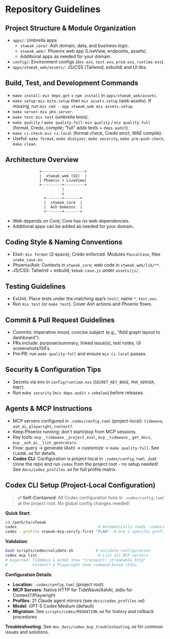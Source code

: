 # Repository Guidelines

## Project Structure & Module Organization
- `apps/`: Umbrella apps
  - `xtweak_core/`: Ash domain, data, and business logic.
  - `xtweak_web/`: Phoenix web app (LiveView, endpoints, assets).
  - Additional apps as needed for your domain.
- `config/`: Environment configs (`dev.exs`, `test.exs`, `prod.exs`, `runtime.exs`).
- `apps/xtweak_web/assets/`: JS/CSS (Tailwind, esbuild) and UI libs.

## Build, Test, and Development Commands
- `make install`: `mix deps.get` + `npm install` in `apps/xtweak_web/assets`.
- `make setup`: `mix ecto.setup` then `mix assets.setup` (web assets). If missing, run `mix cmd --app xtweak_web mix assets.setup`.
- `make server`: `mix phx.server`.
- `make test`: `mix test` (umbrella tests).
- `make quality` / `make quality-full`: `mix quality` / `mix quality.full` (format, Credo, compile; “full” adds tests + `deps.audit`).
- `make ci-check`: `mix ci.local` (format check, Credo strict, WAE compile).
- Useful: `make format`, `make dialyzer`, `make security`, `make pre-push-check`, `make clean`.

## Architecture Overview
```
               +-------------------+
               |  xtweak_web (UI)  |
               | Phoenix + LiveView|
               +---------+---------+
                         |
                         v
                 +-------+-------+
                 |  xtweak_core  |
                 |  Ash Domains  |
                 +-------+-------+
```
- Web depends on Core; Core has no web dependencies.
- Additional apps can be added as needed for your domain.

## Coding Style & Naming Conventions
- Elixir: `mix format` (2‑space); Credo enforced. Modules `PascalCase`, files `snake_case.ex`.
- Phoenix/Ash: Contexts in `xtweak_core`; web code in `xtweak_web/lib/**`.
- JS/CSS: Tailwind + esbuild; `kebab-case.js` under `assets/js/`.

## Testing Guidelines
- ExUnit. Place tests under the matching app’s `test/`; name `*_test.exs`.
- Run `mix test` (or `make test`). Cover Ash actions and Phoenix flows.

## Commit & Pull Request Guidelines
- Commits: Imperative mood, concise subject (e.g., “Add graph layout to dashboard”).
- PRs include: purpose/summary, linked issue(s), test notes, UI screenshots/GIFs.
- Pre‑PR: run `make quality-full` and ensure `mix ci.local` passes.

## Security & Configuration Tips
- Secrets via env in `config/runtime.exs` (`SECRET_KEY_BASE`, `PHX_SERVER`, `PORT`).
- Run `make security` (`mix deps.audit` + `sobelow`) before releases.

## Agents & MCP Instructions
- MCP servers configured in `.codex/config.toml` (project-local): `tidewave`, `ash_ai`, `playwright`, `context7`.
- Keep Phoenix running; don't start/stop from MCP sessions.
- Key tools: `mcp__tidewave__project_eval`, `mcp__tidewave__get_docs`, `mcp__ash_ai__list_generators`.
- Flow: query → generate (Ash) → customize → `make quality-full`. See `CLAUDE.md` for details.
- **Codex CLI**: Configuration is project-local in `.codex/config.toml`. Just clone the repo and run `codex` from the project root - no setup needed! See `docs/codex_profiles.md` for full profile matrix.

## Codex CLI Setup (Project-Local Configuration)
> **✅ Self-Contained**: All Codex configuration lives in `.codex/config.toml` at the project root. No global config changes needed!

**Quick Start**:
```bash
cd /path/to/xTweak
codex                                    # Automatically reads .codex/config.toml
codex --profile xtweak-mcp-verify-first "PLAN"  # Use a specific profile
```

**Validation**:
```bash
bash scripts/codex/validate.sh          # Validate configuration
codex mcp list                           # List all MCP servers
# Expected: TideWave & AshAI show "transport: streamable_http"
#           Context7 & Playwright show command-based stdio
```

**Configuration Details**:
- **Location**: `.codex/config.toml` (project root)
- **MCP Servers**: Native HTTP for TideWave/AshAI, stdio for Context7/Playwright
- **Profiles**: 21 Claude agent mirrors (see `docs/codex_profiles.md`)
- **Model**: GPT-5 Codex Medium (default)
- **Migration**: See `scripts/codex/MIGRATION.md` for history and rollback procedures

**Troubleshooting**: See `dev_docs/codex_mcp_troubleshooting.md` for common issues and solutions.
